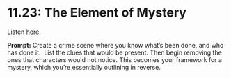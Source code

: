 # 11.23: The Element of Mystery 

Listen [here](http://www.writingexcuses.com/2016/06/05/11-23-the-element-of-mystery/). 

**Prompt:** Create a crime scene where you know what’s been done, and who has done it.  List the clues that would be present. Then begin removing the ones that characters would not notice. This becomes your framework for a mystery, which you’re essentially outlining in reverse.